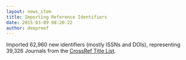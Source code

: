 ```yaml
---
layout: news_item
title: Importing Reference Identifiers
date: 2015-03-09 08:20:22
author: deepreef
---
```


Imported 62,960 new identifiers (mostly ISSNs and DOIs), representing 39,326 Journals from the [CrossRef Title List].

[CrossRef Title List]: http://www.crossref.org/titleList/